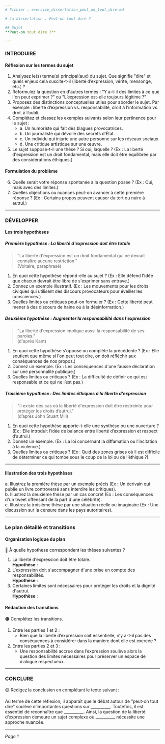 ```yaml
---
# Fichier : exercice_dissertation_peut_on_tout_dire.md

# La dissertation : Peut-on tout dire ?

## Sujet
**Peut-on tout dire ?**

---
```


### INTRODUIRE

#### Réflexion sur les termes du sujet

1. Analysez le(s) terme(s) principal(aux) du sujet. Que signifie "dire" et quels enjeux cela suscite-t-il (liberté d’expression, vérité, mensonge, etc.) ?
2. Reformulez la question en d'autres termes : "Y a-t-il des limites à ce que l'on peut exprimer ?" ou "L’expression est-elle toujours légitime ?"
3. Proposez des distinctions conceptuelles utiles pour aborder le sujet. Par exemple : liberté d’expression vs. responsabilité, droit à l’information vs. droit à l’oubli.
4. Complétez et classez les exemples suivants selon leur pertinence pour le sujet :
   - a. Un humoriste qui fait des blagues provocatrices.
   - b. Un journaliste qui dévoile des secrets d’État.
   - c. Un individu qui injurie une autre personne sur les réseaux sociaux.
   - d. Une critique artistique sur une œuvre.
5. Le sujet suppose-t-il une thèse ? Si oui, laquelle ? (Ex : La liberté d'expression est un droit fondamental, mais elle doit être équilibrée par des considérations éthiques.)

#### Formulation du problème

6. Quelle serait votre réponse spontanée à la question posée ? (Ex : Oui, mais avec des limites.)
7. Quelles objections ou nuances peut-on avancer à cette première réponse ? (Ex : Certains propos peuvent causer du tort ou nuire à autrui.)

---

### DÉVELOPPER

#### Les trois hypothèses

##### Première hypothèse : La liberté d'expression doit être totale

> "La liberté d'expression est un droit fondamental qui ne devrait connaître aucune restriction."  
> (Voltaire, paraphrasé)

1. En quoi cette hypothèse répond-elle au sujet ? (Ex : Elle défend l'idée que chacun devrait être libre de s'exprimer sans entrave.)
2. Donnez un exemple illustratif. (Ex : Les mouvements pour les droits civiques qui utilisent des discours provocateurs pour éveiller les consciences.)
3. Quelles limites ou critiques peut-on formuler ? (Ex : Cette liberté peut mener à des discours de haine ou à la désinformation.)

##### Deuxième hypothèse : Augmenter la responsabilité dans l'expression

> "La liberté d'expression implique aussi la responsabilité de ses paroles."  
> (d'après Kant)

1. En quoi cette hypothèse s'oppose ou complète la précédente ? (Ex : Elle soutient que même si l'on peut tout dire, on doit réfléchir aux conséquences de nos propos.)
2. Donnez un exemple. (Ex : Les conséquences d'une fausse déclaration sur une personnalité publique.)
3. Quelles limites ou critiques ? (Ex : La difficulté de définir ce qui est responsable et ce qui ne l’est pas.)

##### Troisième hypothèse : Des limites éthiques à la liberté d'expression

> "Il existe des cas où la liberté d'expression doit être restreinte pour protéger les droits d’autrui."  
> (d’après John Stuart Mill)

1. En quoi cette hypothèse apporte-t-elle une synthèse ou une ouverture ? (Ex : Elle introduit l’idée de balance entre liberté d’expression et respect d’autrui.)
2. Donnez un exemple. (Ex : La loi concernant la diffamation ou l’incitation à la violence.)
3. Quelles limites ou critiques ? (Ex : Quid des zones grises où il est difficile de déterminer ce qui tombe sous le coup de la loi ou de l’éthique ?)

---

#### Illustration des trois hypothèses

a. Illustrez la première thèse par un exemple précis (Ex : Un écrivain qui publie un livre controversé sans interdire les critiques).  
b. Illustrez la deuxième thèse par un cas concret (Ex : Les conséquences d'un tweet offensant de la part d'une célébrité).  
c. Illustrez la troisième thèse par une situation réelle ou imaginaire (Ex : Une discussion sur la censure dans les pays autoritaires).

---

### Le plan détaillé et transitions

#### Organisation logique du plan

🔴 À quelle hypothèse correspondent les thèses suivantes ?

1. La liberté d'expression doit être totale.  
   **Hypothèse :** 
2. L'expression doit s'accompagner d'une prise en compte des responsabilités.  
   **Hypothèse :** 
3. Certaines limites sont nécessaires pour protéger les droits et la dignité d'autrui.  
   **Hypothèse :**

#### Rédaction des transitions

🟠 Complétez les transitions.

1. Entre les parties 1 et 2 :  
   - Bien que la liberté d’expression soit essentielle, n’y a-t-il pas des conséquences à considérer dans la manière dont elle est exercée ?
2. Entre les parties 2 et 3 :  
   - Une responsabilité accrue dans l’expression soulève alors la question des limites nécessaires pour préserver un espace de dialogue respectueux.

---

### CONCLURE

🟡 Rédigez la conclusion en complétant le texte suivant :

Au terme de cette réflexion, il apparaît que le débat autour de "peut-on tout dire" soulève d’importantes questions sur __________. Toutefois, il est essentiel de reconnaître que __________. Ainsi, la question de la liberté d’expression demeure un sujet complexe où __________ nécessite une approche nuancée.

--- 

*Page 1*